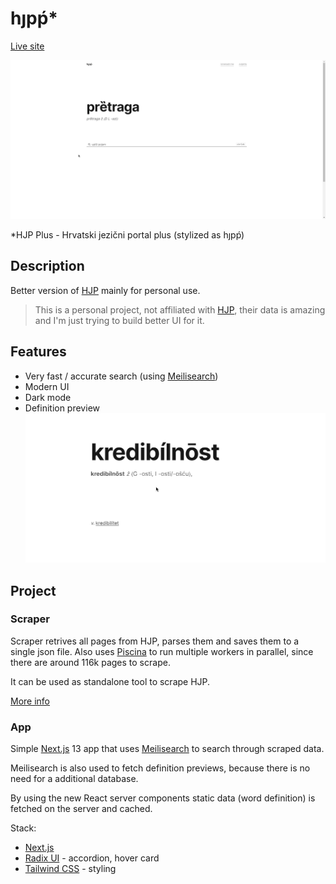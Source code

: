 # hȷpṕ\*

[Live site](https://hjpp.vercel.app/)

![demo footage](./.github/8Yj3SH8NEJ.gif)

\*HJP Plus - Hrvatski jezični portal plus (stylized as hȷpṕ)

## Description

Better version of [HJP](https://hjp.znanje.hr/index.php) mainly for personal use.

> This is a personal project, not affiliated with [HJP](https://hjp.znanje.hr/index.php), their data is amazing and I'm just trying to build better UI for it.

## Features

- Very fast / accurate search (using [Meilisearch](https://meilisearch.com/))
- Modern UI
- Dark mode
- Definition preview
  ![definition preview](./.github/bzgKxNTcUQ.gif)

## Project

### Scraper

Scraper retrives all pages from HJP, parses them and saves them to a single json file. Also uses [Piscina](https://github.com/piscinajs/piscina) to run multiple workers in parallel, since there are around 116k pages to scrape.

It can be used as standalone tool to scrape HJP.

[More info](./scraper/readme.md)

### App

Simple [Next.js](https://nextjs.org/) 13 app that uses [Meilisearch](https://meilisearch.com/) to search through scraped data.

Meilisearch is also used to fetch definition previews, because there is no need for a additional database.

By using the new React server components static data (word definition) is fetched on the server and cached.

Stack:

- [Next.js](https://nextjs.org/)
- [Radix UI](https://www.radix-ui.com/) - accordion, hover card
- [Tailwind CSS](https://tailwindcss.com/) - styling
